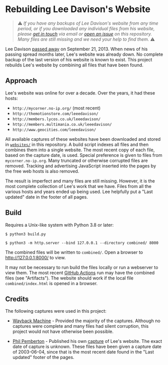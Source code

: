 # Rebuilding Lee Davison's Website

> ⚠️ *If you have any backups of Lee Davison's website from any time period, or
if you downloaded any individual files from his website, please [get in touch](https://github.com/mnaberez) via email or [open an issue](https://github.com/6502org/mycorner/issues) on this repository. Many files are still missing and we need your help to find them.* ⚠️

Lee Davison [passed away](http://forum.6502.org/viewtopic.php?f=5&t=3024) on September 21, 2013.  When news of his passing spread months later, Lee's website was already down.  No complete backup of the last version of his website is known to exist.  This project rebuilds Lee's website by combining all files that have been found.

## Approach

Lee's website was online for over a decade.  Over the years, it had these hosts:

 - `http://mycorner.no-ip.org/` (most recent)
 - `http://themotionstore.com/leeedavison/`
 - `http://members.lycos.co.uk/leeedavison/`
 - `http://members.multimania.co.uk/leeedavison/`
 - `http://www.geocities.com/leeedavison/`

All available captures of these websites have been downloaded and stored in [`websites/`](./websites)
in this repository.  A build script indexes all files and then combines them into a single website.  The most recent copy of each file, based on the capture date, is used.  Special preference is given to files from `mycorner.no-ip.org`.  Many truncated or otherwise corrupted files are removed.  Tracking and advertising JavaScript inserted into the pages by the free web hosts is also removed.

The result is imperfect and many files are still missing.  However, it is the most complete collection of Lee's work that we have.  Files from all the various hosts and years ended up being used.  Lee helpfully put a "Last updated" date in the footer of all pages.

## Build

Requires a Unix-like system with Python 3.8 or later:

```text
$ python3 build.py

$ python3 -m http.server --bind 127.0.0.1 --directory combined/ 8000
```

The combined files will be written to `combined/`.  Open a browser to http://127.0.0.1:8000/ to view.

It may not be necessary to run build the files locally or run a webserver to view them.  The most recent [GitHub Actions](https://github.com/6502org/mycorner/actions) run may have the combined files (see "Artifacts").  The website should work if the local file `combined/index.html` is opened in a browser.

## Credits

The following captures were used in this project:

 - [Wayback Machine](https://archive.org/web/) - Provided the majority of the captures.  Although no captures were complete and many files had silent corruption, this project would not have otherwise been possible.

 - [Phil Pemberton](https://www.philpem.me.uk/) - Published his own [capture](https://www.philpem.me.uk/leeedavison/) of Lee's website.  The exact date of capture is unknown.  These files have been given a capture date of 2003-06-04, since that is the most recent date found in the "Last updated" footer of the pages.
